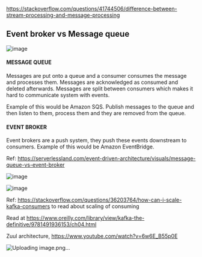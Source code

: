 https://stackoverflow.com/questions/41744506/difference-between-stream-processing-and-message-processing

## Event broker vs Message queue
![image](https://github.com/remidinishanth/distributed_systems/assets/19663316/a4bdffbf-bfff-4bf7-94e0-fa0b14ae5d42)


#### MESSAGE QUEUE
Messages are put onto a queue and a consumer consumes the message and processes them. Messages are acknowledged as consumed and deleted afterwards. Messages are split between consumers which makes it hard to communicate system with events.

Example of this would be Amazon SQS. Publish messages to the queue and then listen to them, process them and they are removed from the queue.

#### EVENT BROKER
Event brokers are a push system, they push these events downstream to consumers. Example of this would be Amazon EventBridge.

Ref: https://serverlessland.com/event-driven-architecture/visuals/message-queue-vs-event-broker


![image](https://github.com/remidinishanth/distributed_systems/assets/19663316/e2456728-b302-40f1-907b-7d4880ac4090)

![image](https://github.com/remidinishanth/distributed_systems/assets/19663316/86839c99-ca34-4e8e-8de8-06a3ed3ea4ac)

Ref: https://stackoverflow.com/questions/36203764/how-can-i-scale-kafka-consumers to read about scaling of consuming

Read at https://www.oreilly.com/library/view/kafka-the-definitive/9781491936153/ch04.html

Zuul architecture, https://www.youtube.com/watch?v=6w6E_B55p0E

![Uploading image.png…]()
